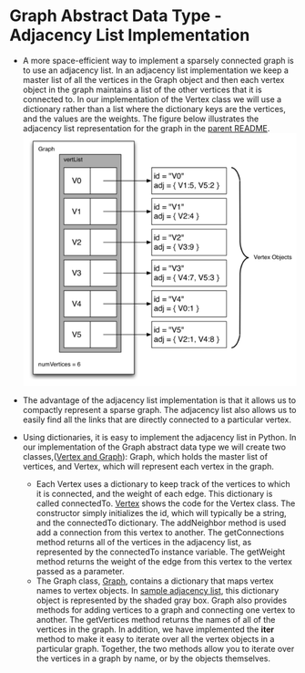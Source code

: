 # Graph Abstract Data Type - Adjacency List Implementation
  * A more space-efficient way to implement a sparsely connected graph is to use an adjacency list. In an adjacency list implementation we keep a master list of all the vertices in the Graph object and then each vertex object in the graph maintains a list of the other vertices that it is connected to. In our implementation of the Vertex class we will use a dictionary rather than a list where the dictionary keys are the vertices, and the values are the weights. The figure below illustrates the adjacency list representation for the graph in the [parent README](../README.md).
    ![sample adjacency list](img/sample_adjacency_list.png)
  * The advantage of the adjacency list implementation is that it allows us to compactly represent a sparse graph. The adjacency list also allows us to easily find all the links that are directly connected to a particular vertex.

  * Using dictionaries, it is easy to implement the adjacency list in Python. In our implementation of the Graph abstract data type we will create two classes,([Vertex and Graph](main.py)): Graph, which holds the master list of vertices, and Vertex, which will represent each vertex in the graph.
    * Each Vertex uses a dictionary to keep track of the vertices to which it is connected, and the weight of each edge. This dictionary is called connectedTo. [Vertex](main.py) shows the code for the Vertex class. The constructor simply initializes the id, which will typically be a string, and the connectedTo dictionary. The addNeighbor method is used add a connection from this vertex to another. The getConnections method returns all of the vertices in the adjacency list, as represented by the connectedTo instance variable. The getWeight method returns the weight of the edge from this vertex to the vertex passed as a parameter.
    * The Graph class, [Graph](main.py), contains a dictionary that maps vertex names to vertex objects. In [sample adjacency list](img/sample_adjacency_list.png), this dictionary object is represented by the shaded gray box. Graph also provides methods for adding vertices to a graph and connecting one vertex to another. The getVertices method returns the names of all of the vertices in the graph. In addition, we have implemented the __iter__ method to make it easy to iterate over all the vertex objects in a particular graph. Together, the two methods allow you to iterate over the vertices in a graph by name, or by the objects themselves.
